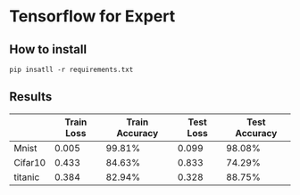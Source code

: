 # Tensorflow for Expert

## How to install
```
pip insatll -r requirements.txt
```
## Results

|             | Train Loss  | Train Accuracy |  Test Loss |  Test Accuracy | 
| ------      | ------      | --------       |   -------  | ---            | 
| Mnist       |   0.005     |    99.81%      |  0.099     |    98.08%      |
| Cifar10     |   0.433     |    84.63%      |  0.833     |    74.29%      |
| titanic     |   0.384     |    82.94%      |  0.328     |    88.75%      |

